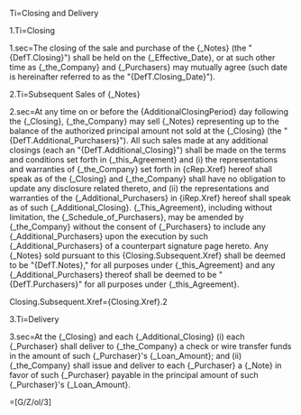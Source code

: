 Ti=Closing and Delivery

1.Ti=Closing

1.sec=The closing of the sale and purchase of the {_Notes} (the "{DefT.Closing}") shall be held on the {_Effective_Date}, or at such other time as {_the_Company} and {_Purchasers} may mutually agree (such date is hereinafter referred to as the "{DefT.Closing_Date}").

2.Ti=Subsequent Sales of {_Notes}

2.sec=At any time on or before the {AdditionalClosingPeriod} day following the {_Closing}, {_the_Company} may sell {_Notes} representing up to the balance of the authorized principal amount not sold at the {_Closing} (the "{DefT.Additional_Purchasers}").  All such sales made at any additional closings (each an "{DefT.Additional_Closing}") shall be made on the terms and conditions set forth in {_this_Agreement} and (i)  the representations and warranties of {_the_Company} set forth in {cRep.Xref} hereof shall speak as of the {_Closing} and {_the_Company} shall have no obligation to update any disclosure related thereto, and (ii) the representations and warranties of the {_Additional_Purchasers} in {iRep.Xref} hereof shall speak as of such {_Additional_Closing}.  {_This_Agreement}, including without limitation, the {_Schedule_of_Purchasers}, may be amended by {_the_Company} without the consent of {_Purchasers} to include any {_Additional_Purchasers} upon the execution by such {_Additional_Purchasers} of a counterpart signature page hereto.  Any {_Notes} sold pursuant to this {Closing.Subsequent.Xref} shall be deemed to be "{DefT.Notes}," for all purposes under {_this_Agreement} and any {_Additional_Purchasers} thereof shall be deemed to be "{DefT.Purchasers}" for all purposes under {_this_Agreement}.

Closing.Subsequent.Xref={Closing.Xref}.2

3.Ti=Delivery

3.sec=At the {_Closing} and each {_Additional_Closing} (i) each {_Purchaser} shall deliver to {_the_Company} a check or wire transfer funds in the amount of such {_Purchaser}'s {_Loan_Amount}; and (ii) {_the_Company} shall issue and deliver to each {_Purchaser} a {_Note} in favor of such {_Purchaser} payable in the principal amount of such {_Purchaser}'s {_Loan_Amount}.

=[G/Z/ol/3]
